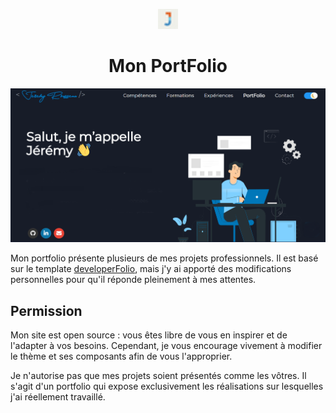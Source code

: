 <p align="center">
  <img src="/public/favicon-32x32.png" width="32" alt="Logo" />
</p>
<h1 align="center">Mon PortFolio</h1>

<p align="center">
  <img src="/public/site_preview.png"  alt="Aperçu du site" />
</p>

Mon portfolio présente plusieurs de mes projets professionnels. Il est basé sur le template [developerFolio](https://github.com/saadpasta/developerFolio), mais j'y ai apporté des modifications personnelles pour qu'il réponde pleinement à mes attentes.

## Permission
Mon site est open source : vous êtes libre de vous en inspirer et de l'adapter à vos besoins. Cependant, je vous encourage vivement à modifier le thème et ses composants afin de vous l'approprier.

Je n'autorise pas que mes projets soient présentés comme les vôtres. Il s'agit d'un portfolio qui expose exclusivement les réalisations sur lesquelles j'ai réellement travaillé.
